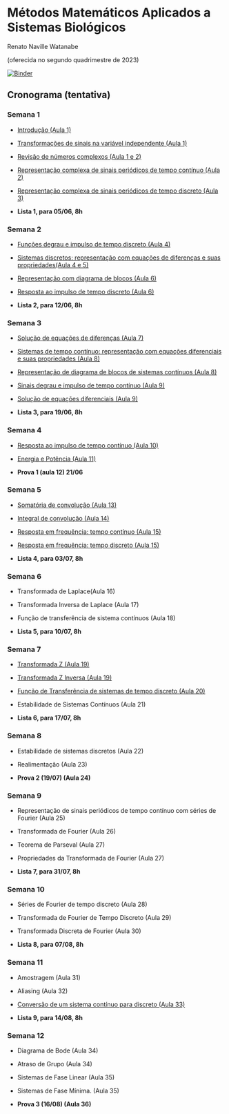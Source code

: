 # Métodos Matemáticos Aplicados a Sistemas Biológicos 

Renato Naville Watanabe

(oferecida no segundo quadrimestre de 2023)

[![Binder](https://mybinder.org/badge_logo.svg)](https://mybinder.org/v2/gh/rnwatanabe/SistemasESinais/HEAD)

## Cronograma (tentativa)

### Semana 1

- [Introdução (Aula 1)](Introducao.ipynb)
- [Transformações de sinais na variável independente (Aula 1)](TransfVarIndep.ipynb)
- [Revisão de números complexos (Aula 1 e 2)](NumerosComplexos.ipynb)
- [Representação complexa de sinais periódicos de tempo contínuo (Aula 2)](RepresentaçãoComplexaContinua.ipynb)
- [Representação complexa de sinais periódicos de tempo discreto (Aula 3)](RepresentacaoComplexaDiscreta.ipynb)

- **Lista 1, para 05/06, 8h**

### Semana 2

- [Funções degrau e impulso de tempo discreto (Aula 4)](DegrauImpulsoDiscreto.ipynb)
- [Sistemas discretos: representação com equações de diferenças e suas propriedades(Aula 4 e 5)](SistemasDiscretos.ipynb)
- [Representação com diagrama de blocos (Aula 6)](DiagBlocoDisc.ipynb)
- [Resposta ao impulso de tempo discreto (Aula 6)](RespostaImpulsoDiscreta.ipynb)

- **Lista 2, para 12/06, 8h**

### Semana 3

- [Solução de equações de diferenças (Aula 7)](Soleqdiferenca.ipynb)
- [Sistemas de tempo contínuo: representação com equações diferenciais e suas propriedades (Aula 8)](SistemasContinuo.ipynb)
- [Representação de diagrama de blocos de sistemas contínuos (Aula 8)](DiagBlocoCont.ipynb)
- [Sinais degrau e impulso de tempo contínuo (Aula 9)](DegrauImpulsoContinuo.ipynb)
- [Solução de equações diferenciais (Aula 9)](Soleqdiferencial.ipynb)

- **Lista 3, para 19/06, 8h**

### Semana 4

- [Resposta ao impulso de tempo contínuo (Aula 10)](RespostaImpulsoContinuo.ipynb)
- [Energia e Potência (Aula 11)](EnergiaPotencia.ipynb)

- **Prova 1 (aula 12) 21/06**

### Semana 5

- [Somatória de convolução (Aula 13)](SomatoriaConvolução.ipynb)
- [Integral de convolução (Aula 14)](IntegralConvolução.ipynb)
- [Resposta em frequência: tempo contínuo (Aula 15)](RespostaFrequênciaContinuo.ipynb)
- [Resposta em frequência: tempo discreto (Aula 15)](RespostaFrequênciaDiscreto.ipynb)

- **Lista 4, para 03/07, 8h**

### Semana 6

- Transformada de Laplace(Aula 16)
- Transformada Inversa de Laplace (Aula 17)
- Função de transferência de sistema contínuos (Aula 18)
  
- **Lista 5, para 10/07, 8h**

### Semana 7

- [Transformada Z (Aula 19)](TransfomadaZ.ipynb)
- [Transformada Z Inversa (Aula 19)](TransformadaZInversa.ipynb)
- [Função de Transferência de sistemas de tempo discreto (Aula 20)](FuncaoTransferenciaDiscreto.ipynb)
- Estabilidade de Sistemas Contínuos (Aula 21)

- **Lista 6, para 17/07, 8h**

### Semana 8

- Estabilidade de sistemas discretos (Aula 22)
- Realimentação (Aula 23)

- **Prova 2 (19/07) (Aula 24)**

### Semana 9

- Representação de sinais periódicos de tempo contínuo com séries de Fourier (Aula 25)
- Transformada de Fourier (Aula 26)
- Teorema de Parseval (Aula 27)
- Propriedades da Transformada de Fourier (Aula 27)

- **Lista 7, para 31/07, 8h**

### Semana 10

- Séries de Fourier de tempo discreto (Aula 28)
- Transformada de Fourier de Tempo Discreto (Aula 29)
- Transformada Discreta de Fourier (Aula 30)

- **Lista 8, para 07/08, 8h**

### Semana 11

- Amostragem (Aula 31)
- Aliasing (Aula 32)
- [Conversão de um sistema contínuo para discreto (Aula 33)](ContParaDiscreto.ipynb)


- **Lista 9, para 14/08, 8h**

### Semana 12
- Diagrama de Bode (Aula 34)
- Atraso de Grupo (Aula 34)
- Sistemas de Fase Linear (Aula 35)
- Sistemas de Fase Mínima. (Aula 35)

- **Prova 3 (16/08) (Aula 36)**

